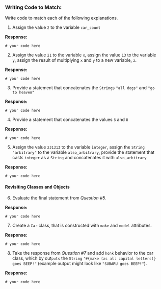 ### Writing Code to Match:

Write code to match each of the following explanations.

1) Assign the value `2` to the variable `car_count`

**Response:**

```
# your code here
```

2) Assign the value `21` to the variable `x`, assign the value `13` to the variable `y`, assign the result of multiplying `x` and `y` to a new variable, `z`.

**Response:**

```
# your code here
```

3) Provide a statement that concatenates the `String`s `"all dogs"` and `"go to heaven"`

**Response:**

```
# your code here
```

4) Provide a statement that concatenates the values `6` and `8`

**Response:**

```
# your code here
```

5) Assign the value `231313` to the variable `integer`, assign the `String` `"arbitrary"` to the variable `also_arbitrary`, provide the statement that casts `integer` as a `String` and concatenates it with `also_arbitrary`

**Response:**

```
# your code here
```

#### Revisiting Classes and Objects

6) Evaluate the final statement from *Question #5*.

**Response:**

```
# your code here
```

7) Create a `Car` class, that is constructed with `make` and `model` attributes.

**Response:**

```
# your code here
```

8) Take the response from *Question #7* and add `honk` behavior to the car class, which by out`puts` the `String` `"#{make (as all capital letters)} goes BEEP!"` (example output might look like `"SUBARU goes BEEP!"`).

**Response:**

```
# your code here
```
